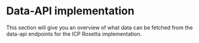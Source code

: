 # Data-API implementation
This section will give you an overview of what data can be fetched from the data-api endpoints for the ICP Rosetta implementation. 